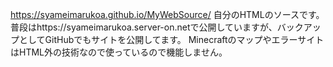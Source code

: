 https://syameimarukoa.github.io/MyWebSource/
自分のHTMLのソースです。
普段はhttps://syameimarukoa.server-on.netで公開していますが、バックアップとしてGitHubでもサイトを公開してます。
MinecraftのマップやエラーサイトはHTML外の技術なので使っているので機能しません。
